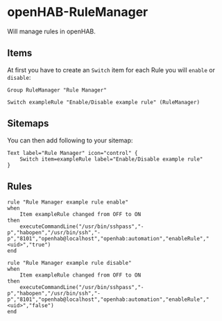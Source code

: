 # openHAB-RuleManager
Will manage rules in openHAB.

## Items

At first you have to create an `Switch` item for each Rule you will `enable` or `disable`:

```
Group RuleManager "Rule Manager"

Switch exampleRule "Enable/Disable example rule" (RuleManager)
```

## Sitemaps

You can then add following to your sitemap:

```
Text label="Rule Manager" icon="control" {
    Switch item=exampleRule label="Enable/Disable example rule"
}
```

## Rules

```
rule "Rule Manager example rule enable"
when
    Item exampleRule changed from OFF to ON
then
    executeCommandLine("/usr/bin/sshpass","-p","habopen","/usr/bin/ssh","-p","8101","openhab@localhost","openhab:automation","enableRule","<uid>","true")
end

rule "Rule Manager example rule disable"
when
    Item exampleRule changed from OFF to ON
then
    executeCommandLine("/usr/bin/sshpass","-p","habopen","/usr/bin/ssh","-p","8101","openhab@localhost","openhab:automation","enableRule","<uid>","false")
end
```
